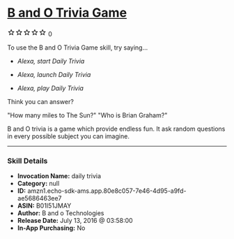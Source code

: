 # [B and O Trivia Game](http://alexa.amazon.com/#skills/amzn1.echo-sdk-ams.app.80e8c057-7e46-4d95-a9fd-ae5686463ee7)
![0 stars](../../images/ic_star_border_black_18dp_1x.png)![0 stars](../../images/ic_star_border_black_18dp_1x.png)![0 stars](../../images/ic_star_border_black_18dp_1x.png)![0 stars](../../images/ic_star_border_black_18dp_1x.png)![0 stars](../../images/ic_star_border_black_18dp_1x.png) 0

To use the B and O Trivia Game skill, try saying...

* *Alexa, start Daily Trivia*

* *Alexa, launch Daily Trivia*

* *Alexa, play Daily Trivia*

Think you can answer?

"How many miles to The Sun?"
"Who is Brian Graham?"

B and O trivia is a game which provide endless fun. It ask random questions in every possible subject you can imagine.

***

### Skill Details

* **Invocation Name:** daily trivia
* **Category:** null
* **ID:** amzn1.echo-sdk-ams.app.80e8c057-7e46-4d95-a9fd-ae5686463ee7
* **ASIN:** B01I51JMAY
* **Author:** B and o Technologies
* **Release Date:** July 13, 2016 @ 03:58:00
* **In-App Purchasing:** No
